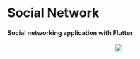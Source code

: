 <html>
<body>
<h1> Social Network </h1>
<h4> Social networking application with Flutter </h4>
  <center>
  <img src="https://github.com/abolfazlzareikma/social_network/blob/master/images/mockup.png?raw=true"></img>
  </center>
  </body>
</html>
